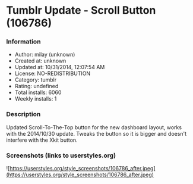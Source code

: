 # Tumblr Update - Scroll Button (106786)

### Information
- Author: milay (unknown)
- Created at: unknown
- Updated at: 10/31/2014, 12:07:54 AM
- License: NO-REDISTRIBUTION
- Category: tumblr
- Rating: undefined
- Total installs: 6060
- Weekly installs: 1


### Description
Updated Scroll-To-The-Top button for the new dashboard layout, works with the 2014/10/30 update. Tweaks the button so it is bigger and doesn't interfere with the Xkit button.


### Screenshots (links to userstyles.org)
![https://userstyles.org/style_screenshots/106786_after.jpeg](https://userstyles.org/style_screenshots/106786_after.jpeg)


